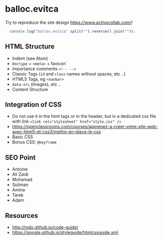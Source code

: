 # balloc.evitca

Try to reproduce the site design <https://www.activecollab.com/>!

```javascript
  console.log("balloc.evitca".split("").reverse().join(""));
```

## HTML Structure

- Indent (see Atom)
- `Doctype` + `<meta>` + favicon`
- Importance comments `<!-- -->`
- Classic Tags (`id` and `class` names without spaces, etc ..)
- HTML5 Tags, eg `<navbar>`
- `data-src` (images), etc ..
- Content Structure

## Integration of CSS

- Do not use it in the html tags or in the header, but in a dedicated css file with link `<link rel="stylesheet" href="style.css" />`
- <https://openclassrooms.com/courses/apprenez-a-creer-votre-site-web-avec-html5-et-css3/mettre-en-place-le-css>
- Basic CSS
- Bonus CSS: `@keyframe`

## SEO Point

- Antoine
- Ali Zaidi
- Mohamad
- Suliman
- Amina
- Tarek
- Adam

## Resources

- <http://mdo.github.io/code-guide/>
- <https://google.github.io/styleguide/htmlcssguide.xml>
